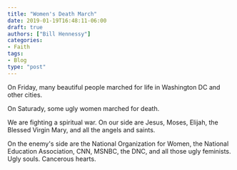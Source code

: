 ```yaml
---
title: "Women's Death March"
date: 2019-01-19T16:48:11-06:00
draft: true
authors: ["Bill Hennessy"]
categories: 
- Faith
tags:
- Blog
type: "post"
---
```


On Friday, many beautiful people marched for life in Washington DC and other cities.

On Saturady, some ugly women marched for death. 

We are fighting a spiritual war. On our side are Jesus, Moses, Elijah, the Blessed Virgin Mary, and all the angels and saints.

On the enemy's side are the National Organization for Women, the National Education Association, CNN, MSNBC, the DNC, and all those ugly feminists. Ugly souls. Cancerous hearts.

